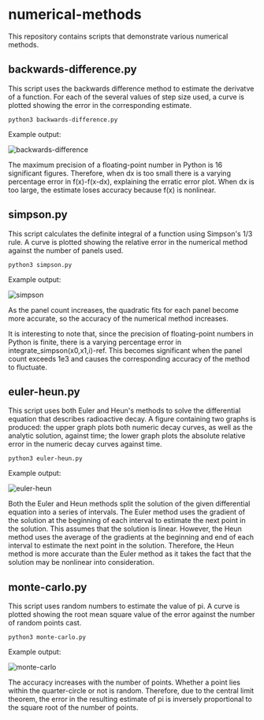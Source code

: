 # numerical-methods

This repository contains scripts that demonstrate various numerical methods.

## backwards-difference.py

This script uses the backwards difference method to estimate the derivatve of a function. For each of the several values of step size used, a curve is plotted showing the error in the corresponding estimate.

	python3 backwards-difference.py

Example output:

![backwards-difference](https://user-images.githubusercontent.com/97130665/150401262-a8ff538d-c658-4183-9809-c67c445f25f3.png)

The maximum precision of a floating-point number in Python is 16 significant figures. Therefore, when dx is too small there is a varying percentage error in f(x)-f(x-dx), explaining the erratic error plot. When dx is too large, the estimate loses accuracy because f(x) is nonlinear.

## simpson.py

This script calculates the definite integral of a function using Simpson's 1/3 rule. A curve is plotted showing the relative error in the numerical method against the number of panels used.

	python3 simpson.py

Example output:

![simpson](https://user-images.githubusercontent.com/97130665/150401285-0db0cfaa-ee79-44ff-8cf4-6e7a2320ea71.png)

As the panel count increases, the quadratic fits for each panel become more accurate, so the accuracy of the numerical method increases.

It is interesting to note that, since the precision of floating-point numbers in Python is finite, there is a varying percentage error in integrate_simpson(x0,x1,i)-ref. This becomes significant when the panel count exceeds 1e3 and causes the corresponding accuracy of the method to fluctuate.

## euler-heun.py

This script uses both Euler and Heun's methods to solve the differential equation that describes radioactive decay. A figure containing two graphs is produced: the upper graph plots both numeric decay curves, as well as the analytic solution, against time; the lower graph plots the absolute relative error in the numeric decay curves against time.

	python3 euler-heun.py

Example output:

![euler-heun](https://user-images.githubusercontent.com/97130665/150401322-055aadbc-9a01-4619-b8d1-fd80303c05ab.png)

Both the Euler and Heun methods split the solution of the given differential equation into a series of intervals. The Euler method uses the gradient of the solution at the beginning of each interval to estimate the next point in the solution. This assumes that the solution is linear. However, the Heun method uses the average of the gradients at the beginning and end of each interval to estimate the next point in the solution. Therefore, the Heun method is more accurate than the Euler method as it takes the fact that the solution may be nonlinear into consideration.

## monte-carlo.py

This script uses random numbers to estimate the value of pi. A curve is plotted showing the root mean square value of the error against the number of random points cast.

	python3 monte-carlo.py

Example output:

![monte-carlo](https://user-images.githubusercontent.com/97130665/150401346-d9524f28-5623-4c1b-9797-b63de5108b2b.png)

The accuracy increases with the number of points. Whether a point lies within the quarter-circle or not is random. Therefore, due to the central limit theorem, the error in the resulting estimate of pi is inversely proportional to the square root of the number of points.
